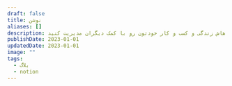 ```yaml
---
draft: false
title: نوشن
aliases: []
description: بهتون یاد میدم که چطور با نوشن سیستم هایی بسازید که باهاش زندگی و کسب و کار خودتون رو با کمک دیگران مدیریت کنید.
publishDate: 2023-01-01
updatedDate: 2023-01-01
image: ""
tags:
  - بلاگ
  - notion
---
```




